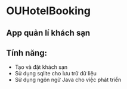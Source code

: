 # OUHotelBooking
## App quản lí khách sạn 

## Tính năng:
* Tạo và đặt khách sạn
* Sử dụng sqlite cho lưu trữ dữ liệu
* Sử dụng ngôn ngữ Java cho việc phát triển
